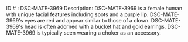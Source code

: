 ID # : DSC-MATE-3969
Description: DSC-MATE-3969 is a female human with unique facial features including spots and a purple lip. DSC-MATE-3969's eyes are red and appear similar to those of a clown. DSC-MATE-3969's head is often adorned with a bucket hat and gold earrings. DSC-MATE-3969 is typically seen wearing a choker as an accessory.